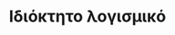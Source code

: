 ---
layout: slides
title: Ιδιόκτητο λογισμικό
image_url: /images/morphos.jpg
caption: Διαφάνειες για ιδιόκτητα λογισμικα
slides:
  - morphOS
  - windows10
  - macos8.1
  - windows_7
  - windows1
  - windows8
  - windows-98
---